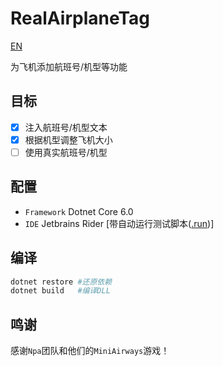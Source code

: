 # RealAirplaneTag

[EN](README_en.md)
 
为飞机添加航班号/机型等功能

## 目标

- [x] 注入航班号/机型文本
- [x] 根据机型调整飞机大小
- [ ] 使用真实航班号/机型

## 配置

- `Framework` Dotnet Core 6.0
- `IDE` Jetbrains Rider [带自动运行测试脚本([.run](.run/))]

## 编译

```bash
dotnet restore #还原依赖
dotnet build   #编译DLL
```

## 鸣谢

感谢`Npa`团队和他们的`MiniAirways`游戏！

